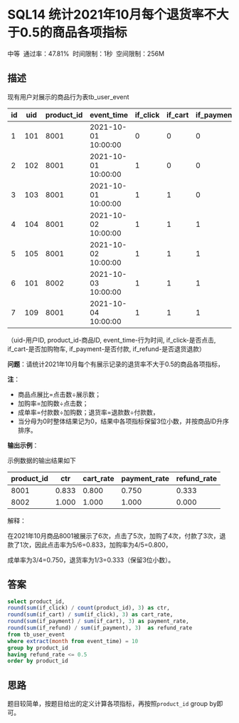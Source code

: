 # SQL14 统计2021年10月每个退货率不大于0.5的商品各项指标

中等  通过率：47.81%  时间限制：1秒  空间限制：256M

## 描述

现有用户对展示的商品行为表tb_user_event

| id  | uid | product_id | event_time          | if_click | if_cart | if_payment | if_refund |
| --- | --- | ---------- | ------------------- | -------- | ------- | ---------- | --------- |
| 1   | 101 | 8001       | 2021-10-01 10:00:00 | 0        | 0       | 0          | 0         |
| 2   | 102 | 8001       | 2021-10-01 10:00:00 | 1        | 0       | 0          | 0         |
| 3   | 103 | 8001       | 2021-10-01 10:00:00 | 1        | 1       | 0          | 0         |
| 4   | 104 | 8001       | 2021-10-02 10:00:00 | 1        | 1       | 1          | 0         |
| 5   | 105 | 8001       | 2021-10-02 10:00:00 | 1        | 1       | 1          | 0         |
| 6   | 101 | 8002       | 2021-10-03 10:00:00 | 1        | 1       | 1          | 0         |
| 7   | 109 | 8001       | 2021-10-04 10:00:00 | 1        | 1       | 1          | 1         |

（uid-用户ID, product_id-商品ID, event_time-行为时间, if_click-是否点击, if_cart-是否加购物车, if_payment-是否付款, if_refund-是否退货退款）  

**问题**：请统计2021年10月每个有展示记录的退货率不大于0.5的商品各项指标，

**注**：

- 商品点展比=点击数÷展示数；
- 加购率=加购数÷点击数；
- 成单率=付款数÷加购数；退货率=退款数÷付款数，
- 当分母为0时整体结果记为0，结果中各项指标保留3位小数，并按商品ID升序排序。

**输出示例**：

示例数据的输出结果如下

| product_id | ctr   | cart_rate | payment_rate | refund_rate |
| ---------- | ----- | --------- | ------------ | ----------- |
| 8001       | 0.833 | 0.800     | 0.750        | 0.333       |
| 8002       | 1.000 | 1.000     | 1.000        | 0.000       |

解释：

在2021年10月商品8001被展示了6次，点击了5次，加购了4次，付款了3次，退款了1次，因此点击率为5/6=0.833，加购率为4/5=0.800，

成单率为3/4=0.750，退货率为1/3=0.333（保留3位小数）。

## 答案

```sql
select product_id,
round(sum(if_click) / count(product_id), 3) as ctr,
round(sum(if_cart) / sum(if_click), 3) as cart_rate,
round(sum(if_payment) / sum(if_cart), 3) as payment_rate,
round(sum(if_refund) / sum(if_payment), 3)  as refund_rate
from tb_user_event
where extract(month from event_time) = 10
group by product_id
having refund_rate <= 0.5
order by product_id
```

## 思路

题目较简单，按题目给出的定义计算各项指标，再按照`product_id` group by即可。



